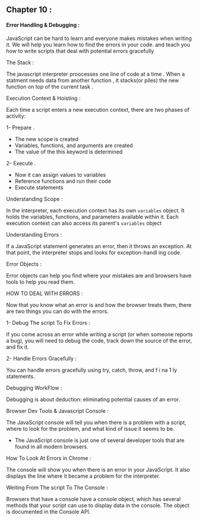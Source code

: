 ## Chapter 10 :







#### Error Handling & Debugging :







JavaScript can be hard to learn and everyone makes 
mistakes when writing it. We  will help you learn 
how to find the errors in your code. and teach you how 
to write scripts that deal with potential errors gracefully



The Stack :

The javascript interpreter proocesses one line of code at a time .
When a statment needs data from another function , it stacks(or piles)
the new function on top of the current task .


Execution Context & Hoisting :

Each time a script enters a new execution context, there are two phases 
of activity: 


1- Prepare .

- The new scope is created 
- Variables, functions, and arguments are created 
- The value of the this keyword is determined 


2- Execute . 



- Now it can assign values to variables 
- Reference functions and run their code 
- Execute statements 


Understanding Scope :


In the interpreter, each execution context has its own `variables` object. 
It holds the variables, functions, and parameters available within it. 
Each execution context can also access its parent's `variables` object


Understanding Errors :

If a JavaScript statement generates an error, then it throws an exception. 
At that point, the interpreter stops and looks for exception-handl ing code. 



Error Objects :


Error objects can help you find where your mistakes are 
and browsers have tools to help you read them. 


HOW TO DEAL WITH ERRORS :

Now that you know what an error is and how the browser treats them, 
there are two things you can do with the errors. 


1- Debug The script To Fix Errors :


If you come across an error while writing a script (or when someone reports a bug), you will need to debug the code, track down the source of the error, and fix it. 


2- Handle Errors Gracefully :

You can handle errors gracefully using try, catch, 
throw, and f i na 1 ly statements. 


Debugging WorkFlow :

Debugging is about deduction: eliminating potential causes of an error. 


Browser Dev Tools & Javascript Console :



The JavaScript console will tell you when there is a problem with a script, where to look for the problem, and what kind of issue it seems to be. 

* The JavaScript console is just one of several developer tools that are 
found in all modern browsers. 


How To Look At Errors in Chrome :

The console will show you when there is an 
error in your JavaScript. It also displays the line 
where it became a problem for the interpreter.



Weiting From The script To The Console :


Browsers that have a console have a console object, which has several 
methods that your script can use to display data in the console. 
The object is documented in the Console API. 




